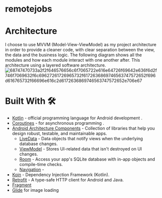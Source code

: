 # remotejobs

 
# Architecture
I choose to use MVVM (Model-View-ViewModel) as my project architecture in order to provide a cleaner code, with clear separation between the view, the data and the business logic.
The following diagram shows all the modules and how each module interact with one another after. This architecture using a layered software architecture.
![68747470733a2f2f646576656c6f7065722e616e64726f69642e636f6d2f746f7069632f6c69627261726965732f6172636869746563747572652f696d616765732f66696e616c2d6172636869746563747572652e706e67](https://user-images.githubusercontent.com/55722619/81968739-a8bec700-95d1-11ea-8682-48fe879c25ff.png)
# Built With 🛠
* [Kotlin](https://kotlinlang.org/) - official programming language for Android development .
* [Coroutines](https://kotlinlang.org/docs/reference/coroutines-overview.html) - for asynchronous programming .
* [Android Architecture Components](https://developer.android.com/topic/libraries/architecture) - Collection of libraries that help you design robust, testable, and maintainable apps.
  - [LiveData](https://developer.android.com/topic/libraries/architecture/livedata) - Data objects that notify views when the underlying database changes.
  - [ViewModel](https://developer.android.com/topic/libraries/architecture/viewmodel) - Stores UI-related data that isn't destroyed on UI changes. 
  - [Room](https://developer.android.com/topic/libraries/architecture/room) - Access your app's SQLite database with in-app objects and compile-time checks.
  - [Navigation](https://developer.android.com/guide/navigation) - 
* [Koin](https://start.insert-koin.io/) - Dependency Injection Framework (Kotlin).
* [Retrofit](https://square.github.io/retrofit/) - A type-safe HTTP client for Android and Java.
* [Fragment](https://developer.android.com/guide/components/fragments)
* [Glide](https://bumptech.github.io/glide/) for image loading






